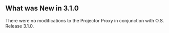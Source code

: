 
## What was New in 3.1.0

There were no modifications to the Projector Proxy in conjunction with O.S. Release 3.1.0.




